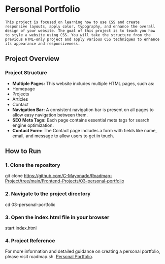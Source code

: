 # Personal Portfolio
    This project is focused on learning how to use CSS and create responsive layouts, apply color, typography, and enhance the overall design of your website. The goal of this project is to teach you how to style a website using CSS. You will take the structure from the previous HTML-only project and apply various CSS techniques to enhance its appearance and responsiveness.

## Project Overview

### Project Structure
- **Multiple Pages:** This website includes multiple HTML pages, such as:
- Homepage
- Projects
- Articles
- Contact
- **Navigation Bar:** A consistent navigation bar is present on all pages to allow easy navigation between them.
- **SEO Meta Tags:** Each page contains essential meta tags for search engine optimization.
- **Contact Form:** The Contact page includes a form with fields like name, email, and message to allow users to get in touch.

## How to Run

### 1. Clone the repository

   git clone <https://github.com/C-Mayonado/Roadmap-Project/tree/main/Frontend-Projects/03-personal-portfolio>

### 2. Navigate to the project directory

cd 03-personal-portfolio

### 3. Open the index.html file in your browser

start index.html

### 4. Project Reference

For more information and detailed guidance on creating a personal portfolio, please visit roadmap.sh.
[Personal Portfolio](https://roadmap.sh/projects/personal-portfolio).